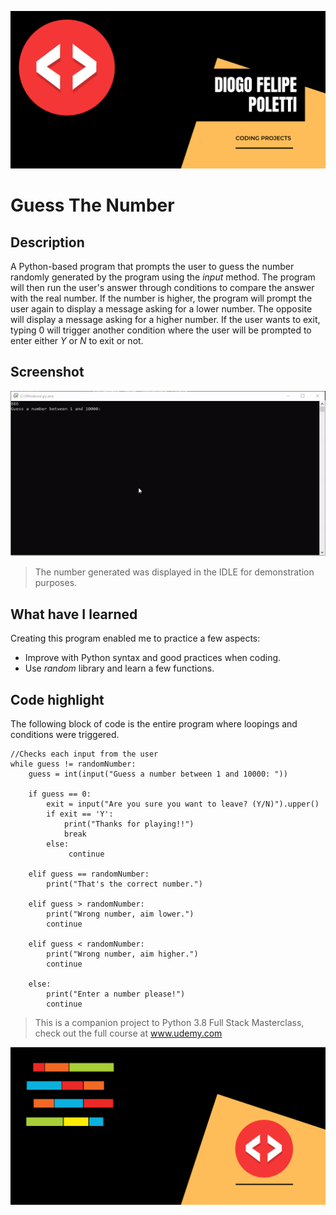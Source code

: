 ![Header Image](https://github.com/DiogoPoletti/Guess-The-Number/blob/main/Documentation/HeaderImage2.png)

# Guess The Number

## Description
A Python-based program that prompts the user to guess the number randomly generated by the program using the *input* method. The program will then run the user's answer through conditions to compare the answer with the real number. If the number is higher, the program will prompt the user again to display a message asking for a lower number. The opposite will display a message asking for a higher number. If the user wants to exit, typing 0 will trigger another condition where the user will be prompted to enter either *Y* or *N* to exit or not.

## Screenshot
![Game Running](https://github.com/DiogoPoletti/Guess-The-Number/blob/main/Documentation/GessTheNumber.gif)

> The number generated was displayed in the IDLE for demonstration purposes.

## What have I learned
Creating this program enabled me to practice a few aspects:
* Improve with Python syntax and good practices when coding.
* Use *random* library and learn a few functions.

## Code highlight
The following block of code is the entire program where loopings and conditions were triggered.

```
//Checks each input from the user
while guess != randomNumber:
    guess = int(input("Guess a number between 1 and 10000: "))
    
    if guess == 0:
        exit = input("Are you sure you want to leave? (Y/N)").upper()
        if exit == 'Y':
            print("Thanks for playing!!")
            break
        else:
             continue
    
    elif guess == randomNumber:
        print("That's the correct number.")

    elif guess > randomNumber:
        print("Wrong number, aim lower.")
        continue

    elif guess < randomNumber:
        print("Wrong number, aim higher.")
        continue

    else:
        print("Enter a number please!")
        continue
```


> This is a companion project to Python 3.8 Full Stack Masterclass, check out the full course at www.udemy.com


![Footer Image](https://github.com/DiogoPoletti/Guess-The-Number/blob/main/Documentation/FooterImage.png)
